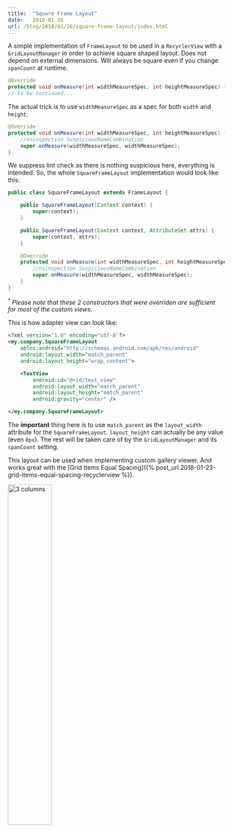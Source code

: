 ```yaml
---
title:  "Square Frame Layout"
date:   2018-01-26
url: /blog/2018/01/26/square-frame-layout/index.html
---
```


A simple implementation of `FrameLayout` to be used in a `RecyclerView` with a `GridLayoutManager` in order to achieve square shaped layout. Does not depend on external dimensions. Will always be square even if you change `spanCount` at runtime.

```java
@Override
protected void onMeasure(int widthMeasureSpec, int heightMeasureSpec) {
// to be continued...
```

<p $excerpt></p>

The actual trick is to use `widthMeasureSpec` as a spec for both `width` and `height`:

```java
@Override
protected void onMeasure(int widthMeasureSpec, int heightMeasureSpec) {
    //noinspection SuspiciousNameCombination
    super.onMeasure(widthMeasureSpec, widthMeasureSpec);
}
```

We suppress lint check as there is nothing suspicious here, everything is intended. So, the whole `SquareFrameLayout` implementation would look like this:

```java
public class SquareFrameLayout extends FrameLayout {

    public SquareFrameLayout(Context context) {
        super(context);
    }

    public SquareFrameLayout(Context context, AttributeSet attrs) {
        super(context, attrs);
    }

    @Override
    protected void onMeasure(int widthMeasureSpec, int heightMeasureSpec) {
        //noinspection SuspiciousNameCombination
        super.onMeasure(widthMeasureSpec, widthMeasureSpec);
    }
}
```

<sup>*</sup> <em>Please note that these 2 constructors that were overriden are sufficient for most of the custom views.</em>

This is how adapter view can look like:

```xml
<?xml version="1.0" encoding="utf-8"?>
<my.company.SquareFrameLayout
    xmlns:android="http://schemas.android.com/apk/res/android"
    android:layout_width="match_parent"
    android:layout_height="wrap_content">

    <TextView
        android:id="@+id/text_view"
        android:layout_width="match_parent"
        android:layout_height="match_parent"
        android:gravity="center" />

</my.company.SquareFrameLayout>
```

The **important** thing here is to use `match_parent` as the `layout_width` attribute for the `SquareFrameLayout`. `layout_height` can actually be any value (even `0px`). The rest will be taken care of by the `GridLayoutManager` and its `spanCount` setting.

This layout can be used when implementing custom gallery viewer. And works great with the [Grid Items Equal Spacing]({% post_url 2018-01-23-grid-items-equal-spacing-recyclerview %}).

<img src="{{ this.$withBase('/assets/images/recycler_grid_3.png') }}" alt="3 columns" width="45%" />
